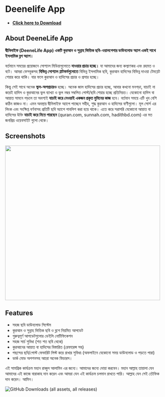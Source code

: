 <h1 class="description-short"><strong>Deenelife App</strong></h1>
<ul>
 	<li><a href="https://github.com/3elegant/DeeneLife/releases" target="_blank" rel="noopener"><strong>Click here to Download</strong></a></li>
</ul>
<h2 class="description-short"><b>About DeeneLife App</b></h2>
<p class="paragraph-bottom"><strong>দ্বীনিলাইফ (DeeneLife App) একটি কুরআন ও সুন্নাহ ভিত্তিক ছবি-ওয়ালপেপার ডাউনলোড অ্যাপ একই সাথে ইসলামিক ব্লগ অ্যাপ।</strong></p>
<p class="paragraph-bottom">বর্তমানে সময়ের প্রয়োজনে সোশ্যাল মিডিয়াগুলোতে <strong>দাওয়ার প্রচার হচ্ছে।</strong> যা আমাদের জন্য কল্যাণকর এবং রহমত ও বটে। আমরা ফেসবুকসহ <strong>বিভিন্ন সোশ্যাল প্লাটফর্মগুলোতে</strong> বিভিন্ন ইসলামিক ছবি, কুরআন হাদিসের বিভিন্ন দাওয়া টেমপ্লেট শেয়ার করে থাকি। যার ফলে কুরআন ও হাদিসের প্রচার ও প্রসার হচ্ছে।</p>
<p class="paragraph-bottom">কিন্তু সেই সাথে অনেক <strong>ভুল-অপপ্রচারও</strong> হচ্ছে। অনেক জাল হাদিসের প্রচার হচ্ছে, আবার কখনো মনগড়া, যাচাই না করেই হাদিস ও কুরআনের ভুল ব্যাখ্যা ও ভুল নম্বর সম্বলিত পোস্ট/ছবি শেয়ার হচ্ছে প্রতিনিয়ত। যেকোনো হাদিস বা আয়াত সামনে পড়লে তা অবশ্যই <strong>যাচাই করে নেওয়াই একজন প্রকৃত মুমিনের কাজ</strong> হবে। বর্তমান সময়ে এটি খুব বেশি কঠিন কাজও না। এমন অবস্থায় দ্বীনিলাইফ অ্যাপে পাচ্ছেন সহীহ, শুদ্ধ কুরআন ও হাদিসের বাণীগুলো। মূল সোর্স এর লিংক এবং সংক্ষিপ্ত বর্ণনাসহ প্রতিটি ছবি অ্যাপে পাবলিশ করা হয়ে থাকে। এতে করে সরাসরি যেকোনো আয়াত বা হাদিসের উক্তি <strong>যাচাই করে নিতে পারছেন</strong> (quran.com, sunnah.com, hadithbd.com) এর মত জনপ্রিয় ওয়েবসাইট গুলো থেকে।</p>

<h2><strong>Screenshots</strong></h2>
<img class="" src="https://i.ibb.co/PzrGG5L/deenelife2.jpg" width="500px" height="500" />
<h2 class="description-short"><strong>Features</strong></h2>
<ul>
 	<li>সহজ ছবি ডাউনলোড সিস্টেম</li>
 	<li>কুরআন ও সুন্নাহ ভিত্তিক ছবি ও ব্লগে নিয়মিত আপডেট</li>
 	<li>গুরুত্বপূর্ণ আপডেটগুলোর ডেইলি নোটিফিকেশন</li>
 	<li>সহজ সার্চ সুবিধা (শত শত ছবি থেকে)</li>
 	<li>কুরআনের আয়াত বা হাদিসের বিস্তারিত (রেফারেন্স সহ)</li>
 	<li>পছন্দের ছবি/পোস্ট ফেভারিট লিস্ট করে রাখার সুবিধা৷ (অফলাইনে যেকোনো সময় ডাউনলোড ও পড়তে পারা)</li>
 	<li class="paragraph-bottom">ডার্ক মোড অপশনসহ আরো অনেক ফিচারস।</li>
</ul>
<p class="paragraph-bottom">এই সামগ্রিক কার্যক্রম মহান রাব্বুল আলামিন এর জন্যে। আমাদের জন্যে দোয়া করবেন। মহান আল্লাহ তায়ালা যেন আমাদের এই কাজে বারাকাহ দান করেন এবং আমরা যেন এই কার্যক্রম চলমান রাখতে পারি। আল্লাহ যেন সেই তৌফিক দান করেন। আমিন।</p>
<img alt="GitHub Downloads (all assets, all releases)" src="https://img.shields.io/github/downloads/3elegant/DeeneLife/total">
